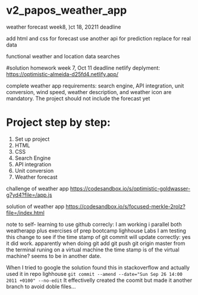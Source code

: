 # v2_papos_weather_app

weather forecast week8, )ct 18, 20211 deadline

add html and css for forecast
use another api for prediction
replace for real data

 functional weather and location data searches
 
 #solution homework week 7, Oct 11 deadline
 netlify deplyment:
 https://optimistic-almeida-d25fd4.netlify.app/
 
 
 complete weather app
 requirements:
 search engine, 
 API integration, 
 unit conversion, 
 wind speed, 
 weather description, 
 and weather icon are mandatory. 
 The project should not include the forecast yet

 # Project step by step:
1. Set up project
2. HTML
3. CSS
4. Search Engine
5. API integration
6. Unit conversion
7. Weather forecast
 
 challenge of weather app
 https://codesandbox.io/s/optimistic-goldwasser-g7yd4?file=/app.js
 
solution of weather app
https://codesandbox.io/s/focused-merkle-2rolz?file=/index.html

note to self- learning to use github correcly:
I am working i parallel both weatherapp plus exercises of prep bootcamp lighhouse Labs
I am testing this change to see if the time stamp of git commit will update correctly:
yes it did work. apparently when doing git add git push git origin master from the terminal runing on a virtual machine the time stamp is of the virtual machine? seems to be in another date.

When I tried to google the solution found this in stackoverflow and actually used it in repo lighhouse
```git commit --amend --date="Sun Sep 26 14:00 2011 +0100" --no-edit```
It effectivelly created the coomit but made it another branch to avoid doble files...

